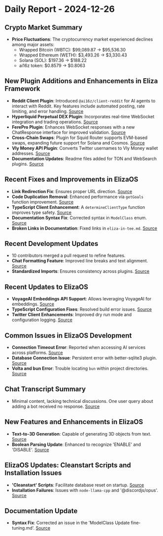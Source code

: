 # Daily Report - 2024-12-26

## Crypto Market Summary

- **Price Fluctuations**: The cryptocurrency market experienced declines among major assets:
  - Wrapped Bitcoin (WBTC): $99,089.87 → $95,536.30
  - Wrapped Ethereum (WETH): $3,493.26 → $3,330.43
  - Solana (SOL): $197.36 → $188.22
  - ai16z token: $0.8579 → $0.8063

## New Plugin Additions and Enhancements in Eliza Framework

- **Reddit Client Plugin**: Introduced `@ai16z/client-reddit` for AI agents to interact with Reddit. Key features include automated posting, rate limiting, and error handling. [Source](https://github.com/elizaOS/eliza/pull/1445)
- **Hyperliquid Perpetual DEX Plugin**: Incorporates real-time WebSocket integration and trading operations. [Source](https://github.com/elizaOS/eliza/pull/1497)
- **FerePro Plugin**: Enhances WebSocket responses with a new ChatResponse interface for improved validation. [Source](https://github.com/elizaOS/eliza/pull/1502)
- **Cross-Chain Swaps**: Plugin for Squid Router supports EVM-based swaps, expanding future support for Solana and Cosmos. [Source](https://github.com/elizaOS/eliza/pull/1482)
- **Vly Money API Plugin**: Converts Twitter usernames to Vly Money wallet addresses. [Source](https://github.com/elizaOS/eliza/pull/1488)
- **Documentation Updates**: Readme files added for TON and WebSearch plugins. [Source](https://github.com/elizaOS/eliza/pull/1496)

## Recent Fixes and Improvements in ElizaOS

- **Link Redirection Fix**: Ensures proper URL direction. [Source](https://github.com/elizaOS/eliza/pull/1443)
- **Code Duplication Removal**: Enhanced performance via `getGoals` function improvement. [Source](https://github.com/elizaOS/eliza/pull/1450)
- **TypeScript Client Enhancement**: A `determineClientType` function improves type safety. [Source](https://github.com/elizaOS/eliza/pull/1490)
- **Documentation Syntax Fix**: Corrected syntax in `ModelClass` enum. [Source](https://github.com/elizaOS/eliza/pull/1493)
- **Broken Links in Documentation**: Fixed links in `eliza-in-tee.md`. [Source](https://github.com/elizaOS/eliza/pull/1500)

## Recent Development Updates

- 10 contributors merged a pull request to refine features.
- **Chat Formatting Feature**: Improved line breaks and text alignment. [Source](https://github.com/elizaOS/eliza/pull/1483)
- **Standardized Imports**: Ensures consistency across plugins. [Source](https://github.com/elizaOS/eliza/pull/1492)

## Recent Updates to ElizaOS

- **VoyageAI Embeddings API Support**: Allows leveraging VoyageAI for embeddings. [Source](https://github.com/elizaOS/eliza/pull/1442)
- **TypeScript Configuration Fixes**: Resolved build error issues. [Source](https://github.com/elizaOS/eliza/pull/1485)
- **Twitter Client Enhancements**: Improved dry run mode and configuration logging. [Source](https://github.com/elizaOS/eliza/pull/1498)

## Common Issues in ElizaOS Development

- **Connection Timeout Error**: Reported when accessing AI services across platforms. [Source](https://github.com/elizaOS/eliza/issues/1447)
- **Database Connection Issue**: Persistent error with better-sqlite3 plugin. [Source](https://github.com/elizaOS/eliza/issues/1499)
- **Volta and bun Error**: Trouble locating `bun` within project directories. [Source](https://github.com/elizaOS/eliza/issues/1484)

## Chat Transcript Summary

- Minimal content, lacking technical discussions. One user query about adding a bot received no response. [Source](https://discord.com/channels/1253563208833433701/1326603270893867064)

## New Features and Enhancements in ElizaOS

- **Text-to-3D Generation**: Capable of generating 3D objects from text. [Source](https://github.com/elizaOS/eliza/pull/1446)
- **Boolean Parsing Update**: Enhanced to recognize 'ENABLE' and 'DISABLE'. [Source](https://github.com/elizaOS/eliza/pull/1501)

## ElizaOS Updates: Cleanstart Scripts and Installation Issues

- **'Cleanstart' Scripts**: Facilitate database reset on startup. [Source](https://github.com/elizaOS/eliza/pull/1449)
- **Installation Failures**: Issues with `node-llama-cpp` and '@discordjs/opus'. [Source](https://github.com/elizaOS/eliza/issues/1503)

## Documentation Update

- **Syntax Fix**: Corrected an issue in the 'ModelClass Update fine-tuning.md'. [Source](https://github.com/elizaOS/eliza/commit/ed1e9f3d0f20020509e231bed81bda7f229a0b98)
